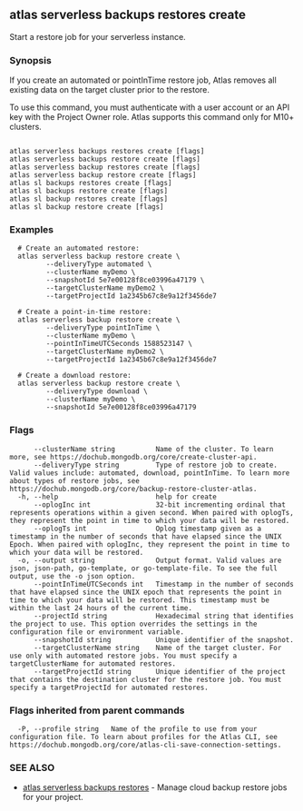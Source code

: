 ## atlas serverless backups restores create

Start a restore job for your serverless instance.


### Synopsis

If you create an automated or pointInTime restore job, Atlas removes all existing data on the target cluster prior to the restore.

To use this command, you must authenticate with a user account or an API key with the Project Owner role.
Atlas supports this command only for M10+ clusters.



```

atlas serverless backups restores create [flags]
atlas serverless backups restore create [flags]
atlas serverless backup restores create [flags]
atlas serverless backup restore create [flags]
atlas sl backups restores create [flags]
atlas sl backups restore create [flags]
atlas sl backup restores create [flags]
atlas sl backup restore create [flags]
```

### Examples

```
  # Create an automated restore:
  atlas serverless backup restore create \
         --deliveryType automated \
         --clusterName myDemo \
         --snapshotId 5e7e00128f8ce03996a47179 \
         --targetClusterName myDemo2 \
         --targetProjectId 1a2345b67c8e9a12f3456de7

  # Create a point-in-time restore:
  atlas serverless backup restore create \
         --deliveryType pointInTime \
         --clusterName myDemo \
         --pointInTimeUTCSeconds 1588523147 \
         --targetClusterName myDemo2 \
         --targetProjectId 1a2345b67c8e9a12f3456de7
  
  # Create a download restore:
  atlas serverless backup restore create \
         --deliveryType download \
         --clusterName myDemo \
         --snapshotId 5e7e00128f8ce03996a47179
```


### Flags

```
      --clusterName string          Name of the cluster. To learn more, see https://dochub.mongodb.org/core/create-cluster-api.
      --deliveryType string         Type of restore job to create. Valid values include: automated, download, pointInTime. To learn more about types of restore jobs, see https://dochub.mongodb.org/core/backup-restore-cluster-atlas.
  -h, --help                        help for create
      --oplogInc int                32-bit incrementing ordinal that represents operations within a given second. When paired with oplogTs, they represent the point in time to which your data will be restored.
      --oplogTs int                 Oplog timestamp given as a timestamp in the number of seconds that have elapsed since the UNIX Epoch. When paired with oplogInc, they represent the point in time to which your data will be restored.
  -o, --output string               Output format. Valid values are json, json-path, go-template, or go-template-file. To see the full output, use the -o json option.
      --pointInTimeUTCSeconds int   Timestamp in the number of seconds that have elapsed since the UNIX epoch that represents the point in time to which your data will be restored. This timestamp must be within the last 24 hours of the current time.
      --projectId string            Hexadecimal string that identifies the project to use. This option overrides the settings in the configuration file or environment variable.
      --snapshotId string           Unique identifier of the snapshot.
      --targetClusterName string    Name of the target cluster. For use only with automated restore jobs. You must specify a targetClusterName for automated restores.
      --targetProjectId string      Unique identifier of the project that contains the destination cluster for the restore job. You must specify a targetProjectId for automated restores.

```


### Flags inherited from parent commands

```
  -P, --profile string   Name of the profile to use from your configuration file. To learn about profiles for the Atlas CLI, see https://dochub.mongodb.org/core/atlas-cli-save-connection-settings.

```

### SEE ALSO


* [atlas serverless backups restores](atlas_serverless_backups_restores.md)	- Manage cloud backup restore jobs for your project.



